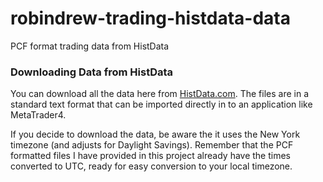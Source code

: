 # robindrew-trading-histdata-data
PCF format trading data from HistData

### Downloading Data from HistData

You can download all the data here from [HistData.com](http://www.histdata.com/). The files are in a standard text format that can be imported directly in to an application like MetaTrader4.

If you decide to download the data, be aware the it uses the New York timezone (and adjusts for Daylight Savings). Remember that the PCF formatted files I have provided in this project already have the times converted to UTC, ready for easy conversion to your local timezone.
